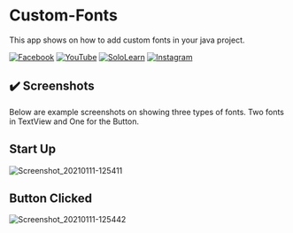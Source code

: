 # Custom-Fonts
This app shows on how to add custom fonts in your java project.

[![Facebook](https://img.shields.io/badge/facebook-%231877F2.svg?&style=for-the-badge&logo=facebook&logoColor=white)](https://www.facebook.com/rovie.programmer15) 
[![YouTube](https://img.shields.io/badge/youtube-%23FF0000.svg?&style=for-the-badge&logo=youtube&logoColor=white)](https://www.youtube.com/c/RovieFrancisco15)
[![SoloLearn](https://img.shields.io/badge/sololearn-%8088FF88.svg?&style=for-the-badge&logo=sololearn&logoColor=white)](https://www.sololearn.com/Profile/7001002/?ref=app)
[![Instagram](https://img.shields.io/badge/instagram-%23e4405f.svg?&style=for-the-badge&logo=instagram&logoColor=white)](https://www.instagram.com/franz0515)

## :heavy_check_mark: Screenshots
Below are example screenshots on showing three types of fonts. Two fonts in TextView and One for the Button.

## Start Up
![Screenshot_20210111-125411](https://user-images.githubusercontent.com/40444648/104148334-d4b67480-540c-11eb-9bb6-5e5d014eb15a.png)

## Button Clicked
![Screenshot_20210111-125442](https://user-images.githubusercontent.com/40444648/104148346-e009a000-540c-11eb-9a01-107322d5d62b.png)

